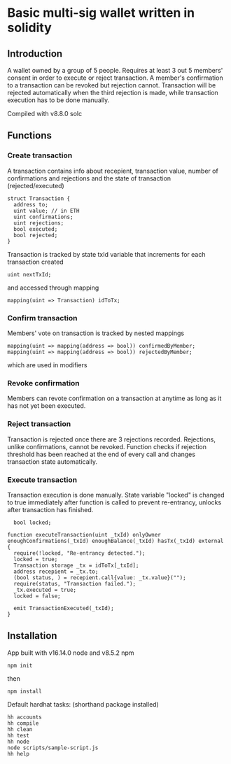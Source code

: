 # Basic multi-sig wallet written in solidity

## Introduction

A wallet owned by a group of 5 people. Requires at least 3 out 5 members' consent in order to execute or reject transaction. A member's confirmation to a transaction can be revoked but rejection cannot. Transaction will be rejected automatically when the third rejection is made, while transaction execution has to be done manually.

Compiled with v8.8.0 solc

## Functions

### Create transaction

A transaction contains info about recepient, transaction value, number of confirmations and rejections and the state of transaction (rejected/executed)

```shell
struct Transaction {
  address to;
  uint value; // in ETH
  uint confirmations;
  uint rejections;
  bool executed;
  bool rejected;
}
```

Transaction is tracked by state txId variable that increments for each transaction created

```shell
uint nextTxId;
```

and accessed through mapping

```shell
mapping(uint => Transaction) idToTx;
```

### Confirm transaction

Members' vote on transaction is tracked by nested mappings

```shell
mapping(uint => mapping(address => bool)) confirmedByMember;
mapping(uint => mapping(address => bool)) rejectedByMember;
```

which are used in modifiers

### Revoke confirmation

Members can revote confirmation on a transaction at anytime as long as it has not yet been executed.

### Reject transaction

Transaction is rejected once there are 3 rejections recorded. Rejections, unlike confirmations, cannot be revoked.
Function checks if rejection threshold has been reached at the end of every call and changes transaction state automatically.

### Execute transaction

Transaction execution is done manually. State variable "locked" is changed to true immediately after function is called to prevent re-entrancy, unlocks after transaction has finished.

```shell
  bool locked;

function executeTransaction(uint _txId) onlyOwner enoughConfirmations(_txId) enoughBalance(_txId) hasTx(_txId) external {
  require(!locked, "Re-entrancy detected.");
  locked = true;
  Transaction storage _tx = idToTx[_txId];
  address recepient = _tx.to;
  (bool status, ) = recepient.call{value: _tx.value}("");
  require(status, "Transaction failed.");
  _tx.executed = true;
  locked = false;

  emit TransactionExecuted(_txId);
}
```

## Installation

App built with v16.14.0 node and v8.5.2 npm

```shell
npm init
```
then

```shell
npm install
```

Default hardhat tasks: (shorthand package installed)

```shell
hh accounts
hh compile
hh clean
hh test
hh node
node scripts/sample-script.js
hh help
```
